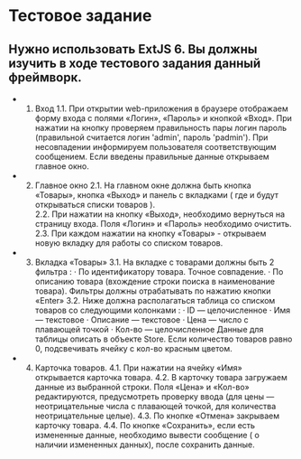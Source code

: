 # Тестовое задание
## Нужно использовать ExtJS 6. Вы должны изучить в ходе тестового задания данный фреймворк.


- 1. Вход
1.1.  При открытии web-приложения в браузере  отображаем форму входа с полями «Логин», «Пароль» и кнопкой «Вход».
При нажатии на кнопку проверяем правильность пары логин пароль (правильной считается логин 'admin', пароль 'padmin'). При несовпадении информируем пользователя соответствующим сообщением.  Если введены правильные данные открываем главное окно.

 
- 2. Главное окно 
2.1. На главном окне должна быть кнопка «Товары», кнопка «Выход» и панель с вкладками ( где и будут открываться списки товаров ).       
2.2. При нажатии на кнопку «Выход», необходимо вернуться на страницу входа. Поля «Логин» и «Пароль» необходимо очистить.
2.3. При каждом нажатии на кнопку «Товары» - открываем новую вкладку для работы со списком товаров.


- 3. Вкладка «Товары»
3.1.  На вкладке с товарами должны быть 2 фильтра :
·        По идентификатору товара. Точное совпадение.
·        По описанию товара (вхождение строки поиска в наименование товара).
Фильтры должны отрабатывать по нажатию кнопки «Enter»
3.2. Ниже должна располагаться таблица со списком товаров со следующими колонками :
·        ID — целочисленное
·        Имя — текстовое
·        Описание — текстовое
·        Цена — число с плавающей точкой
·        Кол-во — целочисленное
Данные для таблицы описать в объекте Store.
Если количество товаров равно 0, подсвечивать ячейку с кол-во красным цветом.

 
- 4. Карточка товаров.
4.1. При нажатии на ячейку «Имя» открывается карточка товара.
4.2. В карточку товара загружаем данные из выбранной строки. Поля «Цена» и «Кол-во» редактируются, предусмотреть проверку ввода (для цены — неотрицательные числа с плавающей точкой, для количества неотрицательные целые).
4.3. По кнопке «Отмена» закрываем карточку товара.
4.4. По кнопке «Сохранить», если есть измененные данные, необходимо вывести сообщение ( о наличии измененных данных), после сохранить данные.
